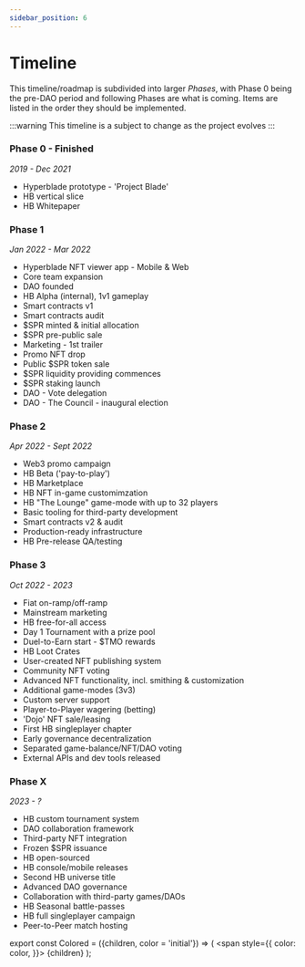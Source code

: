 ```yaml
---
sidebar_position: 6
---
```


# Timeline

This timeline/roadmap is subdivided into larger _Phases_, with Phase 0 being the pre-DAO period and following Phases are what is coming. Items are listed in the order they should be implemented.

:::warning
This timeline is a subject to change as the project evolves
:::

<!-- Legend:
Red - DAO & Governance
Green - Infrastructure & Technical
Blue - Hyperblade game
Grey - Other
-->

### Phase 0 - <Colored color="var(--ifm-color-primary)">Finished</Colored>

_2019 - Dec 2021_

- Hyperblade prototype - 'Project Blade'
- HB vertical slice
- HB Whitepaper

### Phase 1

_Jan 2022 - Mar 2022_

- Hyperblade NFT viewer app - Mobile & Web
- Core team expansion
- DAO founded
- HB Alpha (internal), 1v1 gameplay
- Smart contracts v1
- Smart contracts audit
- \$SPR minted & initial allocation
- \$SPR pre-public sale
- Marketing - 1st trailer
- Promo NFT drop
- Public $SPR token sale
- \$SPR liquidity providing commences
- \$SPR staking launch
- DAO - Vote delegation
- DAO - The Council - inaugural election

### Phase 2

_Apr 2022 - Sept 2022_

- Web3 promo campaign
- HB Beta ('pay-to-play')
- HB Marketplace
- HB NFT in-game customimzation
- HB "The Lounge" game-mode with up to 32 players
- Basic tooling for third-party development
- Smart contracts v2 & audit
- Production-ready infrastructure
- HB Pre-release QA/testing

### Phase 3

_Oct 2022 - 2023_

- Fiat on-ramp/off-ramp
- Mainstream marketing
- HB free-for-all access
- Day 1 Tournament with a prize pool
- Duel-to-Earn start - $TMO rewards
- HB Loot Crates
- User-created NFT publishing system
- Community NFT voting
- Advanced NFT functionality, incl. smithing & customization
- Additional game-modes (3v3)
- Custom server support
- Player-to-Player wagering (betting)
- 'Dojo' NFT sale/leasing
- First HB singleplayer chapter
- Early governance decentralization
- Separated game-balance/NFT/DAO voting
- External APIs and dev tools released

### Phase X

_2023 - ?_

- HB custom tournament system
- DAO collaboration framework
- Third-party NFT integration
- Frozen $SPR issuance
- HB open-sourced
- HB console/mobile releases
- Second HB universe title
- Advanced DAO governance
- Collaboration with third-party games/DAOs
- HB Seasonal battle-passes
- HB full singleplayer campaign
- Peer-to-Peer match hosting

export const Colored = ({children, color = 'initial'}) => (
<span
style={{
      color: color,
    }}>
{children}
</span>
);
